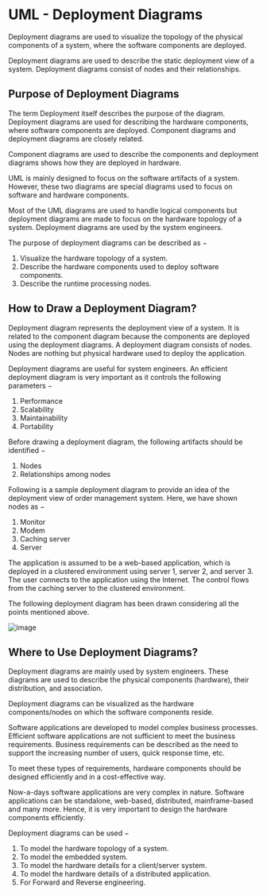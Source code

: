 # UML - Deployment Diagrams

Deployment diagrams are used to visualize the topology of the physical components of a system, where the software components are deployed.

Deployment diagrams are used to describe the static deployment view of a system. Deployment diagrams consist of nodes and their relationships.

## Purpose of Deployment Diagrams
The term Deployment itself describes the purpose of the diagram. Deployment diagrams are used for describing the hardware components, where software components are deployed. Component diagrams and deployment diagrams are closely related.

Component diagrams are used to describe the components and deployment diagrams shows how they are deployed in hardware.

UML is mainly designed to focus on the software artifacts of a system. However, these two diagrams are special diagrams used to focus on software and hardware components.

Most of the UML diagrams are used to handle logical components but deployment diagrams are made to focus on the hardware topology of a system. Deployment diagrams are used by the system engineers.

The purpose of deployment diagrams can be described as −

1. Visualize the hardware topology of a system.
2. Describe the hardware components used to deploy software components.
3. Describe the runtime processing nodes.

## How to Draw a Deployment Diagram?
Deployment diagram represents the deployment view of a system. It is related to the component diagram because the components are deployed using the deployment diagrams. A deployment diagram consists of nodes. Nodes are nothing but physical hardware used to deploy the application.

Deployment diagrams are useful for system engineers. An efficient deployment diagram is very important as it controls the following parameters −

1. Performance
2. Scalability
3. Maintainability
4. Portability

Before drawing a deployment diagram, the following artifacts should be identified −


1. Nodes
2. Relationships among nodes

Following is a sample deployment diagram to provide an idea of the deployment view of order management system. Here, we have shown nodes as −

1. Monitor
2. Modem
3. Caching server
4. Server

The application is assumed to be a web-based application, which is deployed in a clustered environment using server 1, server 2, and server 3. The user connects to the application using the Internet. The control flows from the caching server to the clustered environment.

The following deployment diagram has been drawn considering all the points mentioned above.

![image](https://user-images.githubusercontent.com/84008107/218705556-77bf5539-6d8c-4ea8-8557-219f3b9e55ec.png)

## Where to Use Deployment Diagrams?
Deployment diagrams are mainly used by system engineers. These diagrams are used to describe the physical components (hardware), their distribution, and association.

Deployment diagrams can be visualized as the hardware components/nodes on which the software components reside.

Software applications are developed to model complex business processes. Efficient software applications are not sufficient to meet the business requirements. Business requirements can be described as the need to support the increasing number of users, quick response time, etc.

To meet these types of requirements, hardware components should be designed efficiently and in a cost-effective way.

Now-a-days software applications are very complex in nature. Software applications can be standalone, web-based, distributed, mainframe-based and many more. Hence, it is very important to design the hardware components efficiently.

Deployment diagrams can be used −

1. To model the hardware topology of a system.
2. To model the embedded system.
3. To model the hardware details for a client/server system.
4. To model the hardware details of a distributed application.
5. For Forward and Reverse engineering.
